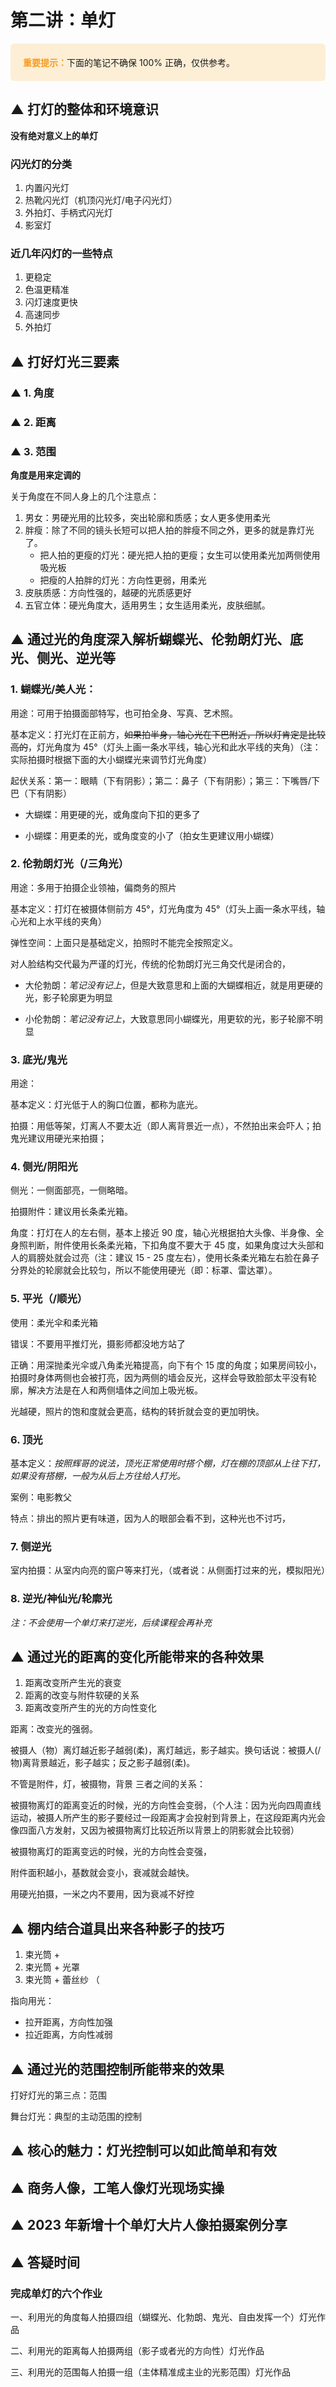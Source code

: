 # 第二讲：单灯

<div style="background"></div>

<p style="background-color:#fdeed6; border-radius:6px; padding:20px;"><strong style="color:#f79c21;">重要提示：</strong>下面的笔记不确保 100% 正确，仅供参考。</p>





## ▲ 打灯的整体和环境意识
**没有绝对意义上的单灯**



### 闪光灯的分类
1. 内置闪光灯
2. 热靴闪光灯（机顶闪光灯/电子闪光灯）
3. 外拍灯、手柄式闪光灯
4. 影室灯

### 近几年闪灯的一些特点
1. 更稳定
2. 色温更精准
3. 闪灯速度更快
4. 高速同步
5. 外拍灯



## ▲ 打好灯光三要素
### ▲ 1. 角度
### ▲ 2. 距离
### ▲ 3. 范围

**角度是用来定调的**

关于角度在不同人身上的几个注意点：
1. 男女：男硬光用的比较多，突出轮廓和质感；女人更多使用柔光
2. 胖瘦：除了不同的镜头长短可以把人拍的胖瘦不同之外，更多的就是靠灯光了。
    + 把人拍的更瘦的灯光：硬光把人拍的更瘦；女生可以使用柔光加两侧使用吸光板
    + 把瘦的人拍胖的灯光：方向性更弱，用柔光
3. 皮肤质感：方向性强的，越硬的光质感更好
4. 五官立体：硬光角度大，适用男生；女生适用柔光，皮肤细腻。



## ▲ 通过光的角度深入解析蝴蝶光、伦勃朗灯光、底光、侧光、逆光等

### 1. 蝴蝶光/美人光：
用途：可用于拍摄面部特写，也可拍全身、写真、艺术照。

基本定义：打光灯在正前方，~~如果拍半身，轴心光在下巴附近，所以灯肯定是比较高的~~，灯光角度为 45°（灯头上画一条水平线，轴心光和此水平线的夹角）（注：实际拍摄时根据下面的大小蝴蝶光来调节灯光角度）

起伏关系：第一：眼睛（下有阴影）；第二：鼻子（下有阴影）；第三：下嘴唇/下巴（下有阴影）

- 大蝴蝶：用更硬的光，或角度向下扣的更多了

- 小蝴蝶：用更柔的光，或角度变的小了（拍女生更建议用小蝴蝶）

### 2. 伦勃朗灯光（/三角光）

用途：多用于拍摄企业领袖，偏商务的照片

基本定义：打灯在被摄体侧前方 45°，灯光角度为 45°（灯头上画一条水平线，轴心光和上水平线的夹角）

弹性空间：上面只是基础定义，拍照时不能完全按照定义。

对人脸结构交代最为严谨的灯光，传统的伦勃朗灯光三角交代是闭合的，

- 大伦勃朗：*笔记没有记上*，但是大致意思和上面的大蝴蝶相近，就是用更硬的光，影子轮廓更为明显

- 小伦勃朗：*笔记没有记上*，大致意思同小蝴蝶光，用更软的光，影子轮廓不明显


### 3. 底光/鬼光
用途：

基本定义：灯光低于人的胸口位置，都称为底光。

拍摄：用低等架，灯离人不要太近（即人离背景近一点），不然拍出来会吓人；拍鬼光建议用硬光来拍摄；

### 4. 侧光/阴阳光
侧光：一侧面部亮，一侧略暗。

拍摄附件：建议用长条柔光箱。

角度：打灯在人的左右侧，基本上接近 90 度，轴心光根据拍大头像、半身像、全身照判断，附件使用长条柔光箱，下扣角度不要大于 45 度，如果角度过大头部和人的肩膀处就会过亮（注：建议 15 - 25 度左右），使用长条柔光箱左右脸在鼻子分界处的轮廓就会比较匀，所以不能使用硬光（即：标罩、雷达罩）。




### 5. 平光（/顺光）
使用：柔光伞和柔光箱

错误：不要用平推灯光，摄影师都没地方站了

正确：用深抛柔光伞或八角柔光箱提高，向下有个 15 度的角度；如果房间较小，拍摄时身体两侧也会被打亮，因为两侧的墙会反光，这样会导致脸部太平没有轮廓，解决方法是在人和两侧墙体之间加上吸光板。

光越硬，照片的饱和度就会更高，结构的转折就会变的更加明快。

### 6. 顶光

基本定义：*按照辉哥的说法，顶光正常使用时搭个棚，灯在棚的顶部从上往下打，如果没有搭棚，一般为从后上方往给人打光。*

案例：电影教父 

特点：排出的照片更有味道，因为人的眼部会看不到，这种光也不讨巧，


### 7. 侧逆光
室内拍摄：从室内向亮的窗户等来打光，（或者说：从侧面打过来的光，模拟阳光）


### 8. 逆光/神仙光/轮廓光

*注：不会使用一个单灯来打逆光，后续课程会再补充*

## ▲ 通过光的距离的变化所能带来的各种效果

1. 距离改变所产生光的衰变
2. 距离的改变与附件软硬的关系
3. 距离改变所产生的光的方向性变化

距离：改变光的强弱。

被摄人（物）离灯越近影子越弱(柔)，离灯越远，影子越实。换句话说：被摄人(/物)离背景越近，影子越实；反之影子越弱(柔)。



不管是附件，灯，被摄物，背景 三者之间的关系：

被摄物离灯的距离变近的时候，光的方向性会变弱，（个人注：因为光向四周直线运动，被摄人所产生的影子要经过一段距离才会投射到背景上，在这段距离内光会像四面八方发射，又因为被摄物离灯比较近所以背景上的阴影就会比较弱）

被摄物离灯的距离变远的时候，光的方向性会变强，

附件面积越小，基数就会变小，衰减就会越快。

用硬光拍摄，一米之内不要用，因为衰减不好控


## ▲ 棚内结合道具出来各种影子的技巧
1. 束光筒 + 
2. 束光筒 + 光罩
3. 束光筒 + 蕾丝纱 （

指向用光：
- 拉开距离，方向性加强
- 拉近距离，方向性减弱

## ▲ 通过光的范围控制所能带来的效果

打好灯光的第三点：范围

舞台灯光：典型的主动范围的控制


## ▲ 核心的魅力：灯光控制可以如此简单和有效



## ▲ 商务人像，工笔人像灯光现场实操



## ▲ 2023 年新增十个单灯大片人像拍摄案例分享



## ▲ 答疑时间

### 完成单灯的六个作业

一、利用光的角度每人拍摄四组（蝴蝶光、化勃朗、鬼光、自由发挥一个）灯光作品

二、利用光的距离每人拍摄两组（影子或者光的方向性）灯光作品

三、利用光的范围每人拍摄一组（主体精准成主业的光影范围）灯光作品
